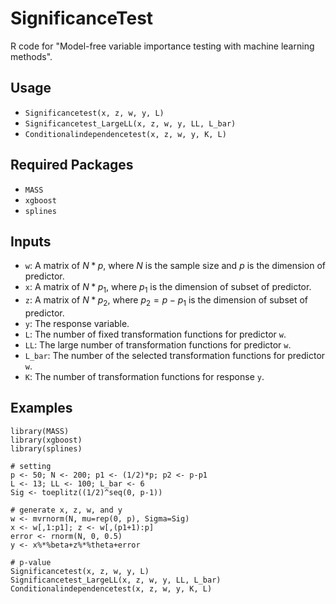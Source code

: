 # SignificanceTest
R code for "Model-free variable importance testing with machine learning methods". 
## Usage
- `Significancetest(x, z, w, y, L)`
- `Significancetest_LargeLL(x, z, w, y, LL, L_bar)`
- `Conditionalindependencetest(x, z, w, y, K, L)`
## Required Packages
- `MASS`
- `xgboost`
- `splines`
## Inputs
- `w`: A matrix of $N*p$, where $N$ is the sample size and $p$ is the dimension of predictor.
- `x`: A matrix of $N*p_1$, where $p_1$ is the dimension of subset of predictor.
- `z`: A matrix of $N*p_2$, where $p_2=p-p_1$ is the dimension of subset of predictor.
- `y`: The response variable.
- `L`: The number of fixed transformation functions for predictor `w`.
- `LL`: The large number of transformation functions for predictor `w`.
- `L_bar`: The number of the selected transformation functions for predictor `w`.
- `K`: The number of transformation functions for response `y`.
## Examples
```
library(MASS)
library(xgboost)
library(splines)

# setting
p <- 50; N <- 200; p1 <- (1/2)*p; p2 <- p-p1
L <- 13; LL <- 100; L_bar <- 6
Sig <- toeplitz((1/2)^seq(0, p-1))

# generate x, z, w, and y
w <- mvrnorm(N, mu=rep(0, p), Sigma=Sig)
x <- w[,1:p1]; z <- w[,(p1+1):p]
error <- rnorm(N, 0, 0.5)
y <- x%*%beta+z%*%theta+error

# p-value
Significancetest(x, z, w, y, L)
Significancetest_LargeLL(x, z, w, y, LL, L_bar)
Conditionalindependencetest(x, z, w, y, K, L)
```
